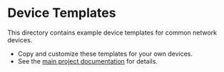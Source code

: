 # Device Templates

This directory contains example device templates for common network devices.

- Copy and customize these templates for your own devices.
- See the [main project documentation](https://github.com/brewnix/proxmox-firewall/blob/main/README_DEVICES.md) for details.
